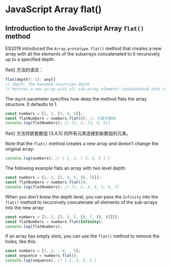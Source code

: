 # JavaScript Array flat()

## Introduction to the JavaScript Array `flat()` method

ES2019 introduced the `Array.prototype.flat()` method that creates a new array with all the elements of the subarrays concatenated to it recursively up to a specified depth.

flat() 方法的语法：

```js
flat(depth?: 1): any[]
// depth: The maximum recursion depth
// Returns a new array with all sub-array elements concatenated into it recursively up to the specified depth.
```

The `depth` parameter specifies how deep the method flats the array structure. It defaults to 1.

```js
const numbers = [1, 2, [3, 4, 5]];
const flatNumbers = numbers.flat(0); // 不展开数组
console.log(flatNumbers); // [1, 2, [3, 4, 5]]
```

flat() 方法将嵌套数组 [3,4,5] 的所有元素连接到新数组的元素。

Note that the `flat()` method creates a new array and doesn’t change the original array:

```js
console.log(numbers); // [ 1, 2, [ 3, 4, 5 ] ]
```

The following example flats an array with two level depth:

```js
const numbers = [1, 2, [3, 4, 5, [6, 7]]];
const flatNumbers = numbers.flat(2);
console.log(flatNumbers); // [1, 2, 3, 4, 5, 6, 7]
```

When you don’t know the depth level, you can pass the `Infinity` into the `flat()` method to recursively concatenate all elements of the sub-arrays into the new array:

```js
const numbers = [1, 2, [3, 4, 5, [6, 7, [8, 9]]]];
const flatNumbers = numbers.flat(Infinity);
console.log(flatNumbers);
```

If an array has empty slots, you can use the `flat()` method to remove the holes, like this:

```js
const numbers = [1, 2, , 4, , 5];
const sequence = numbers.flat();
console.log(sequence); // [ 1, 2, 4, 5 ]
```